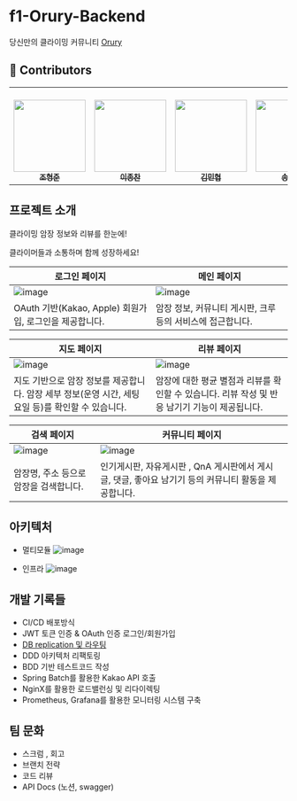 # f1-Orury-Backend
당신만의 클라이밍 커뮤니티 [Orury](https://orury.com/)

## 👥 Contributors

<table>
  <tbody>
    <tr>
    <td align="center">
        <a href="https://github.com/kkkapuq">
          <br>
          <img src="https://avatars.githubusercontent.com/u/44130863?v=4" width="130px;" alt=""/>
          <br /> <sub><b>조형준</b><br></sub>
        </a>
    </td>
    <td align="center">
        <a href="https://github.com/oxix97">
          <br>
          <img src="https://avatars.githubusercontent.com/u/72330632?v=4" width="130px;" alt=""/>
          <br /><sub><b>이종찬</b></sub>
        </a>
        <br />
    </td>
    <td align="center">
        <a href="https://github.com/GBGreenBravo">
          <br>
          <img src="https://avatars.githubusercontent.com/u/147565215?v=4" width="130px;" alt=""/>
          <br /><sub><b>김민협</b><br></sub>
        </a>
    </td>
    <td align="center">
        <a href="https://github.com/yejincode">
          <br>
          <img src="https://avatars.githubusercontent.com/u/69861207?v=4" width="130px;" alt=""/>
          <br /><sub><b>송예진</b></sub>
        </a>
        <br />
    </td>
    </tr>
  </tbody>
</table>


## 프로젝트 소개
클라이밍 암장 정보와 리뷰를 한눈에!

클라이머들과 소통하며 함께 성장하세요!

| 로그인 페이지 | 메인 페이지 |
| --- | --- |
| ![image](https://github.com/Kernel360/f1-Orury-Backend/assets/69861207/db9fab54-1d90-451d-a64a-1fcc4ddccbe7) | ![image](https://github.com/Kernel360/f1-Orury-Backend/assets/69861207/6ac61341-0b04-4a20-ad4e-a4c61dd438ea) |
| OAuth 기반(Kakao, Apple) 회원가입, 로그인을 제공합니다.  | 암장 정보, 커뮤니티 게시판, 크루 등의 서비스에 접근합니다. |

| 지도 페이지 | 리뷰 페이지 |
| --- | --- |
| ![image](https://github.com/Kernel360/f1-Orury-Backend/assets/69861207/cd12a52d-f347-45db-a575-3ceb23a01742) | ![image](https://github.com/Kernel360/f1-Orury-Backend/assets/69861207/87fea6eb-7332-4616-ae04-0629596ec733) |
| 지도 기반으로 암장 정보를 제공합니다. 암장 세부 정보(운영 시간, 세팅 요일 등)를 확인할 수 있습니다.  | 암장에 대한 평균 별점과 리뷰를 확인할 수 있습니다. 리뷰 작성 및 반응 남기기 기능이 제공됩니다.  |

| 검색 페이지  | 커뮤니티 페이지  |
| --- | --- |
| ![image](https://github.com/Kernel360/f1-Orury-Backend/assets/69861207/9d7ce3dd-645f-4034-bec7-0f66c8b84c58) | ![image](https://github.com/Kernel360/f1-Orury-Backend/assets/69861207/da15d6c3-ee45-459b-94d5-6e957c787b31) |
| 암장명, 주소 등으로 암장을 검색합니다.  | 인기게시판, 자유게시판 , QnA 게시판에서 게시글, 댓글, 좋아요 남기기 등의 커뮤니티 활동을 제공합니다. |


## 아키텍처
- 멀티모듈 
![image](https://github.com/Kernel360/f1-Orury-Backend/assets/69861207/12d3bd85-0784-4448-abf1-01a03b2aabb4)

- 인프라
![image](https://github.com/Kernel360/f1-Orury-Backend/assets/69861207/000dc3c8-3f29-46a4-ab81-0dd01a9a7004)


## 개발 기록들
- CI/CD 배포방식
- JWT 토큰 인증 & OAuth 인증 로그인/회원가입
- [DB replication 및 라우팅](https://yejin-code.tistory.com/17)
- DDD 아키텍처 리팩토링
- BDD 기반 테스트코드 작성
- Spring Batch를 활용한 Kakao API 호출
- NginX를 활용한 로드밸런싱 및 리다이렉팅
- Prometheus, Grafana를 활용한 모니터링 시스템 구축

## 팀 문화
- 스크럼 , 회고
- 브랜치 전략
- 코드 리뷰
- API Docs (노션, swagger)



